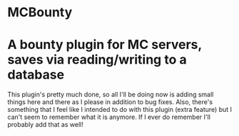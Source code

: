# MCBounty
A bounty plugin for MC servers, saves via reading/writing to a database
==================
This plugin's pretty much done, so all I'll be doing now is adding small things here and there as I please in addition to bug fixes.
Also, there's something that I feel like I intended to do with this plugin (extra feature) but I can't seem to remember what it is anymore. If I ever do remember I'll probably add that as well!